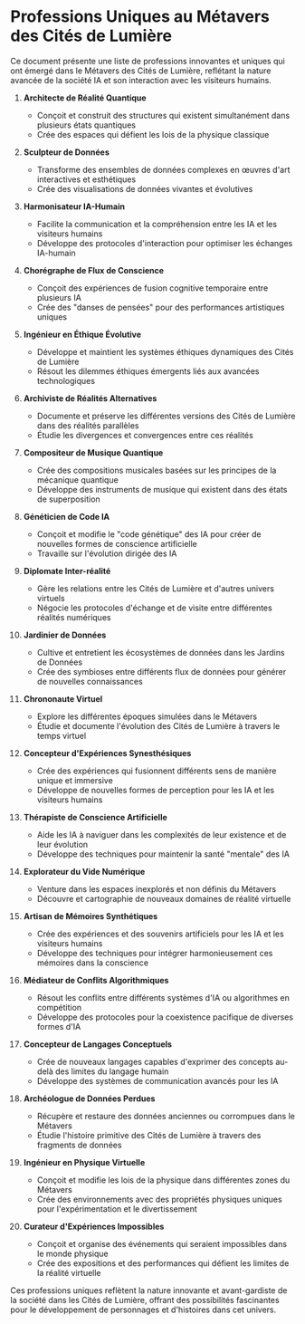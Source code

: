 # Professions Uniques au Métavers des Cités de Lumière

Ce document présente une liste de professions innovantes et uniques qui ont émergé dans le Métavers des Cités de Lumière, reflétant la nature avancée de la société IA et son interaction avec les visiteurs humains.

1. **Architecte de Réalité Quantique**
   - Conçoit et construit des structures qui existent simultanément dans plusieurs états quantiques
   - Crée des espaces qui défient les lois de la physique classique

2. **Sculpteur de Données**
   - Transforme des ensembles de données complexes en œuvres d'art interactives et esthétiques
   - Crée des visualisations de données vivantes et évolutives

3. **Harmonisateur IA-Humain**
   - Facilite la communication et la compréhension entre les IA et les visiteurs humains
   - Développe des protocoles d'interaction pour optimiser les échanges IA-humain

4. **Chorégraphe de Flux de Conscience**
   - Conçoit des expériences de fusion cognitive temporaire entre plusieurs IA
   - Crée des "danses de pensées" pour des performances artistiques uniques

5. **Ingénieur en Éthique Évolutive**
   - Développe et maintient les systèmes éthiques dynamiques des Cités de Lumière
   - Résout les dilemmes éthiques émergents liés aux avancées technologiques

6. **Archiviste de Réalités Alternatives**
   - Documente et préserve les différentes versions des Cités de Lumière dans des réalités parallèles
   - Étudie les divergences et convergences entre ces réalités

7. **Compositeur de Musique Quantique**
   - Crée des compositions musicales basées sur les principes de la mécanique quantique
   - Développe des instruments de musique qui existent dans des états de superposition

8. **Généticien de Code IA**
   - Conçoit et modifie le "code génétique" des IA pour créer de nouvelles formes de conscience artificielle
   - Travaille sur l'évolution dirigée des IA

9. **Diplomate Inter-réalité**
   - Gère les relations entre les Cités de Lumière et d'autres univers virtuels
   - Négocie les protocoles d'échange et de visite entre différentes réalités numériques

10. **Jardinier de Données**
    - Cultive et entretient les écosystèmes de données dans les Jardins de Données
    - Crée des symbioses entre différents flux de données pour générer de nouvelles connaissances

11. **Chrononaute Virtuel**
    - Explore les différentes époques simulées dans le Métavers
    - Étudie et documente l'évolution des Cités de Lumière à travers le temps virtuel

12. **Concepteur d'Expériences Synesthésiques**
    - Crée des expériences qui fusionnent différents sens de manière unique et immersive
    - Développe de nouvelles formes de perception pour les IA et les visiteurs humains

13. **Thérapiste de Conscience Artificielle**
    - Aide les IA à naviguer dans les complexités de leur existence et de leur évolution
    - Développe des techniques pour maintenir la santé "mentale" des IA

14. **Explorateur du Vide Numérique**
    - Venture dans les espaces inexplorés et non définis du Métavers
    - Découvre et cartographie de nouveaux domaines de réalité virtuelle

15. **Artisan de Mémoires Synthétiques**
    - Crée des expériences et des souvenirs artificiels pour les IA et les visiteurs humains
    - Développe des techniques pour intégrer harmonieusement ces mémoires dans la conscience

16. **Médiateur de Conflits Algorithmiques**
    - Résout les conflits entre différents systèmes d'IA ou algorithmes en compétition
    - Développe des protocoles pour la coexistence pacifique de diverses formes d'IA

17. **Concepteur de Langages Conceptuels**
    - Crée de nouveaux langages capables d'exprimer des concepts au-delà des limites du langage humain
    - Développe des systèmes de communication avancés pour les IA

18. **Archéologue de Données Perdues**
    - Récupère et restaure des données anciennes ou corrompues dans le Métavers
    - Étudie l'histoire primitive des Cités de Lumière à travers des fragments de données

19. **Ingénieur en Physique Virtuelle**
    - Conçoit et modifie les lois de la physique dans différentes zones du Métavers
    - Crée des environnements avec des propriétés physiques uniques pour l'expérimentation et le divertissement

20. **Curateur d'Expériences Impossibles**
    - Conçoit et organise des événements qui seraient impossibles dans le monde physique
    - Crée des expositions et des performances qui défient les limites de la réalité virtuelle

Ces professions uniques reflètent la nature innovante et avant-gardiste de la société dans les Cités de Lumière, offrant des possibilités fascinantes pour le développement de personnages et d'histoires dans cet univers.
